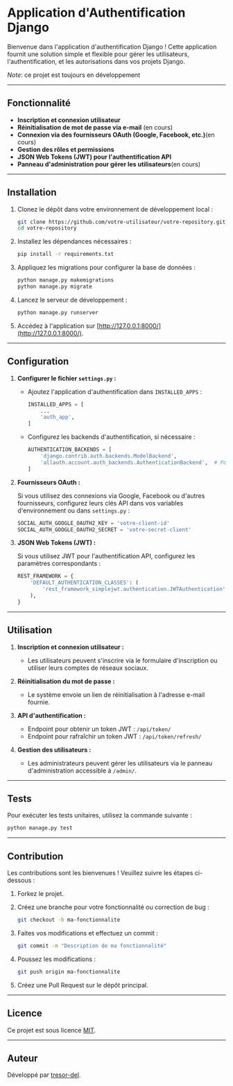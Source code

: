 # Application d'Authentification Django

Bienvenue dans l'application d'authentification Django ! Cette application fournit une solution simple et flexible pour gérer les utilisateurs, l'authentification, et les autorisations dans vos projets Django.

*Note*: ce projet est toujours en développement

---

## Fonctionnalité

- **Inscription et connexion utilisateur**
- **Réinitialisation de mot de passe via e-mail** (en cours)
- **Connexion via des fournisseurs OAuth (Google, Facebook, etc.)**(en cours)
- **Gestion des rôles et permissions**
- **JSON Web Tokens (JWT) pour l'authentification API**
- **Panneau d'administration pour gérer les utilisateurs**(en cours)

---

## Installation

1. Clonez le dépôt dans votre environnement de développement local :

   ```bash
   git clone https://github.com/votre-utilisateur/votre-repository.git
   cd votre-repository
   ```

2. Installez les dépendances nécessaires :

   ```bash
   pip install -r requirements.txt
   ```

3. Appliquez les migrations pour configurer la base de données :

   ```bash
   python manage.py makemigrations
   python manage.py migrate
   ```

4. Lancez le serveur de développement :

   ```bash
   python manage.py runserver
   ```

5. Accédez à l'application sur [http://127.0.0.1:8000/](http://127.0.0.1:8000/).

---

## Configuration

1. **Configurer le fichier ****************************************************`settings.py`**************************************************** :**

   - Ajoutez l'application d'authentification dans `INSTALLED_APPS` :

     ```python
     INSTALLED_APPS = [
         ...
         'auth_app',  
     ]
     ```

   - Configurez les backends d'authentification, si nécessaire :

     ```python
     AUTHENTICATION_BACKENDS = [
         'django.contrib.auth.backends.ModelBackend',
         'allauth.account.auth_backends.AuthenticationBackend',  # Pour OAuth
     ]
     ```

2. **Fournisseurs OAuth :**

   Si vous utilisez des connexions via Google, Facebook ou d'autres fournisseurs, configurez leurs clés API dans vos variables d'environnement ou dans `settings.py` :

   ```python
   SOCIAL_AUTH_GOOGLE_OAUTH2_KEY = 'votre-client-id'
   SOCIAL_AUTH_GOOGLE_OAUTH2_SECRET = 'votre-secret-client'
   ```

3. **JSON Web Tokens (JWT) :**

   Si vous utilisez JWT pour l'authentification API, configurez les paramètres correspondants :

   ```python
   REST_FRAMEWORK = {
       'DEFAULT_AUTHENTICATION_CLASSES': (
           'rest_framework_simplejwt.authentication.JWTAuthentication',
       ),
   }
   ```

---

## Utilisation

1. **Inscription et connexion utilisateur :**

   - Les utilisateurs peuvent s'inscrire via le formulaire d'inscription ou utiliser leurs comptes de réseaux sociaux.

2. **Réinitialisation du mot de passe :**

   - Le système envoie un lien de réinitialisation à l'adresse e-mail fournie.

3. **API d'authentification :**

   - Endpoint pour obtenir un token JWT : `/api/token/`
   - Endpoint pour rafraîchir un token JWT : `/api/token/refresh/`

4. **Gestion des utilisateurs :**

   - Les administrateurs peuvent gérer les utilisateurs via le panneau d'administration accessible à `/admin/`.

---

## Tests

Pour exécuter les tests unitaires, utilisez la commande suivante :

```bash
python manage.py test
```

---

## Contribution

Les contributions sont les bienvenues ! Veuillez suivre les étapes ci-dessous :

1. Forkez le projet.

2. Créez une branche pour votre fonctionnalité ou correction de bug :

   ```bash
   git checkout -b ma-fonctionnalite
   ```

3. Faites vos modifications et effectuez un commit :

   ```bash
   git commit -m "Description de ma fonctionnalité"
   ```

4. Poussez les modifications :

   ```bash
   git push origin ma-fonctionnalite
   ```

5. Créez une Pull Request sur le dépôt principal.

---

## Licence

Ce projet est sous licence [MIT](LICENSE).

---

## Auteur

Développé par [tresor-del](https://github.com/tresor-del).


